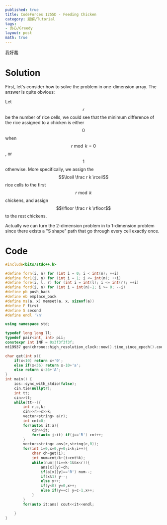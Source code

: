 ```yaml
---
published: true
title: CodeForces 1255D - Feeding Chicken
category: 题解/Tutorial
tags:
- 贪心/Greedy
layout: post
math: true
---
```

我好蠢
<!-- more -->

# Solution

First, let's consider how to solve the problem in one-dimension array. The answer is quite obvious:

Let $$r$$ be the number of rice cells, we could see that the minimum difference of the rice assigned to a chicken is either $$0$$ when $$r\bmod k=0$$, or $$1$$ otherwise. More specifically, we assign the $$\lceil \frac r k \rceil$$ rice cells to the first $$r\bmod k$$ chickens, and assign $$\lfloor \frac r k \rfloor$$ to the rest chickens.

Actually we can turn the 2-dimension problem in to 1-dimension problem since there exists a "S shape" path that go through every cell exactly once.

# Code

```cpp
#include<bits/stdc++.h>

#define forn(i, n) for (int i = 0; i < int(n); ++i)
#define for1(i, n) for (int i = 1; i <= int(n); ++i)
#define fore(i, l, r) for (int i = int(l); i <= int(r); ++i)
#define ford(i, n) for (int i = int(n)-1; i >= 0; --i)
#define pb push_back
#define eb emplace_back
#define ms(a, x) memset(a, x, sizeof(a))
#define F first
#define S second
#define endl '\n'

using namespace std;

typedef long long ll;
typedef pair<int, int> pii;
constexpr int INF = 0x3f3f3f3f;
mt19937 gen(chrono::high_resolution_clock::now().time_since_epoch().count());

char get(int x){
    if(x<10) return x+'0';
    else if(x<36) return x-10+'a';
    else return x-36+'A';
}
int main() {
    ios::sync_with_stdio(false);
    cin.tie(nullptr);
    int tt;
    cin>>tt;
    while(tt--){
        int r,c,k;
        cin>>r>>c>>k;
        vector<string> a(r);
        int cnt=0;
        for(auto& it:a){
            cin>>it;
            for(auto j:it) if(j=='R') cnt++;
        }
        vector<string> ans(r,string(c,0));
        for(int i=0,x=0,y=0;i<k;i++){
            char ch=get(i);
            int num=cnt/k+(i<cnt%k);
            while(num||(i==k-1&&x<r)){
                ans[x][y]=ch;
                if(a[x][y]=='R') num--;
                if(x&1) y--;
                else y++;
                if(y<0) y=0,x++;
                else if(y==c) y=c-1,x++;
            }
        }
        for(auto it:ans) cout<<it<<endl;

    }
}
```
